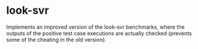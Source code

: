 # look-svr

Implements an improved version of the look-svr benchmarks, where the outputs of
the positive test case executions are actually checked (prevents some of the
cheating in the old version).
